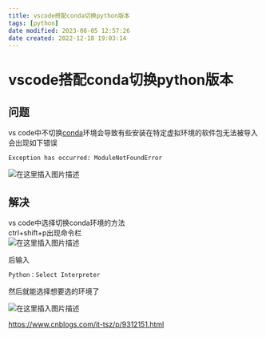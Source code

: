 ```yaml
---
title: vscode搭配conda切换python版本
tags: [python]
date modified: 2023-08-05 12:57:26
date created: 2022-12-18 19:03:14
---
```

# vscode搭配conda切换python版本
## 问题

vs code中不切换[conda](https://so.csdn.net/so/search?q=conda&spm=1001.2101.3001.7020)环境会导致有些安装在特定虚拟环境的软件包无法被导入  
会出现如下错误

```bash
Exception has occurred: ModuleNotFoundError
```

![在这里插入图片描述](Rsources/Assets/37612b55b4b89c6df175413200a0c20c-20210307205303596.png)

## 解决

vs code中选择切换conda环境的方法  
ctrl+shift+p出现命令栏  
![在这里插入图片描述](Rsources/Assets/c18fcc6040963b105eacfaa5a165ebd0-20210307205335314.png)

后输入

```bash
Python：Select Interpreter
```

然后就能选择想要选的环境了

![在这里插入图片描述](Rsources/Assets/aa84dfae6753ec61e48dad1ff68dc816-20210307205355630.png)

https://www.cnblogs.com/it-tsz/p/9312151.html